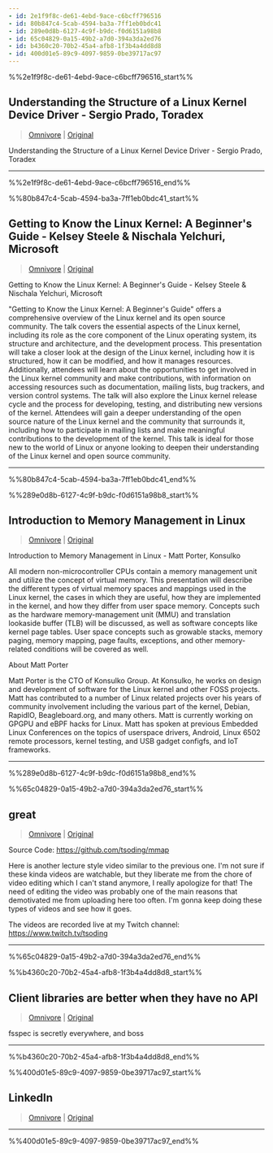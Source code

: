 ```yaml
---
- id: 2e1f9f8c-de61-4ebd-9ace-c6bcff796516
- id: 80b847c4-5cab-4594-ba3a-7ff1eb0bdc41
- id: 289e0d8b-6127-4c9f-b9dc-f0d6151a98b8
- id: 65c04829-0a15-49b2-a7d0-394a3da2ed76
- id: b4360c20-70b2-45a4-afb8-1f3b4a4dd8d8
- id: 400d01e5-89c9-4097-9859-0be39717ac97
---
```


%%2e1f9f8c-de61-4ebd-9ace-c6bcff796516_start%%
## Understanding the Structure of a Linux Kernel Device Driver - Sergio Prado, Toradex
> [Omnivore](https://omnivore.app/me/https-www-youtube-com-watch-v-p-iu-ta-m-kq-0-xc-18eddb21c71)  |  [Original](https://www.youtube.com/watch?v=pIUTaMKq0Xc)

Understanding the Structure of a Linux Kernel Device Driver - Sergio Prado, Toradex


---
%%2e1f9f8c-de61-4ebd-9ace-c6bcff796516_end%%

%%80b847c4-5cab-4594-ba3a-7ff1eb0bdc41_start%%
## Getting to Know the Linux Kernel: A Beginner's Guide - Kelsey Steele & Nischala Yelchuri, Microsoft
> [Omnivore](https://omnivore.app/me/https-youtu-be-qat-e-61-ynwrw-si-3-c-8-s-3-v-u-ce-rn-qy-s-18ed93c25dd)  |  [Original](https://youtu.be/QatE61Ynwrw?si=3c8s3vUCeRnQY--s)

Getting to Know the Linux Kernel: A Beginner's Guide - Kelsey Steele & Nischala Yelchuri, Microsoft

"Getting to Know the Linux Kernel: A Beginner's Guide" offers a comprehensive overview of the Linux kernel and its open source community. The talk covers the essential aspects of the Linux kernel, including its role as the core component of the Linux operating system, its structure and architecture, and the development process. This presentation will take a closer look at the design of the Linux kernel, including how it is structured, how it can be modified, and how it manages resources. Additionally, attendees will learn about the opportunities to get involved in the Linux kernel community and make contributions, with information on accessing resources such as documentation, mailing lists, bug trackers, and version control systems. The talk will also explore the Linux kernel release cycle and the process for developing, testing, and distributing new versions of the kernel. Attendees will gain a deeper understanding of the open source nature of the Linux kernel and the community that surrounds it, including how to participate in mailing lists and make meaningful contributions to the development of the kernel. This talk is ideal for those new to the world of Linux or anyone looking to deepen their understanding of the Linux kernel and open source community.


---
%%80b847c4-5cab-4594-ba3a-7ff1eb0bdc41_end%%

%%289e0d8b-6127-4c9f-b9dc-f0d6151a98b8_start%%
## Introduction to Memory Management in Linux
> [Omnivore](https://omnivore.app/me/https-youtu-be-7-a-onivs-xi-j-8-si-c-zou-f-9-i-2-l-ngd-0-dh-g-18ed925b4fd)  |  [Original](https://youtu.be/7aONIVSXiJ8?si=cZouF9i2LNgd0DhG)

Introduction to Memory Management in Linux - Matt Porter, Konsulko

All modern non-microcontroller CPUs contain a memory management unit and utilize the concept of virtual memory. This presentation will describe the different types of virtual memory spaces and mappings used in the Linux kernel, the cases in which they are useful, how they are implemented in the kernel, and how they differ from user space memory. Concepts such as the hardware memory-management unit (MMU) and translation lookaside buffer (TLB) will be discussed, as well as software concepts like kernel page tables. User space concepts such as growable stacks, memory paging, memory mapping, page faults, exceptions, and other memory-related conditions will be covered as well.

About Matt Porter

Matt Porter is the CTO of Konsulko Group. At Konsulko, he works on design and development of software for the Linux kernel and other FOSS projects. Matt has contributed to a number of Linux related projects over his years of community involvement including the various part of the kernel, Debian, RapidIO, Beagleboard.org, and many others. Matt is currently working on GPGPU and eBPF hacks for Linux. Matt has spoken at previous Embedded Linux Conferences on the topics of userspace drivers, Android, Linux 6502 remote processors, kernel testing, and USB gadget configfs, and IoT frameworks.


---
%%289e0d8b-6127-4c9f-b9dc-f0d6151a98b8_end%%

%%65c04829-0a15-49b2-a7d0-394a3da2ed76_start%%
## great
> [Omnivore](https://omnivore.app/me/https-www-youtube-com-watch-v-s-fy-fu-bzu-9-ow-18ed407b6c9)  |  [Original](https://www.youtube.com/watch?v=sFYFuBzu9Ow)

Source Code: https://github.com/tsoding/mmap

Here is another lecture style video similar to the previous one. I'm not sure if these kinda videos are watchable, but they liberate me from the chore of video editing which I can't stand anymore, I really apologize for that! The need of editing the video was probably one of the main reasons that demotivated me from uploading here too often. I'm gonna keep doing these types of videos and see how it goes.

The videos are recorded live at my Twitch channel: https://www.twitch.tv/tsoding


---
%%65c04829-0a15-49b2-a7d0-394a3da2ed76_end%%

%%b4360c20-70b2-45a4-afb8-1f3b4a4dd8d8_start%%
## Client libraries are better when they have no API
> [Omnivore](https://omnivore.app/me/client-libraries-are-better-when-they-have-no-api-18ec8e184e7)  |  [Original](https://csvbase.com/blog/7)

fsspec is secretly everywhere, and boss


---
%%b4360c20-70b2-45a4-afb8-1f3b4a4dd8d8_end%%

%%400d01e5-89c9-4097-9859-0be39717ac97_start%%
## LinkedIn
> [Omnivore](https://omnivore.app/me/linked-in-18ebd33e2af)  |  [Original](https://www.linkedin.com/pulse/a-z-setting-up-your-own-restaurant-india-rewardwise-lx1jc/?trackingId=VqyRe1p7PJVKNYPOU7vErA%253D%253D)




---
%%400d01e5-89c9-4097-9859-0be39717ac97_end%%